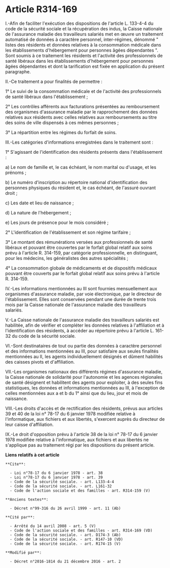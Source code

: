 # Article R314-169

I.-Afin de faciliter l'exécution des dispositions de l'article L. 133-4-4 du code de la sécurité sociale et la récupération
des indus, la Caisse nationale de l'assurance maladie des travailleurs salariés met en œuvre un traitement automatisé de
données à caractère personnel, inter-régimes, dénommé " listes des résidents et données relatives à la consommation médicale
dans les établissements d'hébergement pour personnes âgées dépendantes ". Sont soumis à ce traitement les résidents et
l'activité des professionnels de santé libéraux dans les établissements d'hébergement pour personnes âgées dépendantes et
dont la tarification est fixée en application du présent paragraphe. 

II.-Ce traitement a pour finalités de permettre : 

1° Le suivi de la consommation médicale et de l'activité des professionnels de santé libéraux dans l'établissement ; 

2° Les contrôles afférents aux facturations présentées au remboursement des organismes d'assurance maladie par le
rapprochement des données relatives aux résidents avec celles relatives aux remboursements au titre des soins de ville
dispensés à ces mêmes personnes ; 

3° La répartition entre les régimes du forfait de soins. 

III.-Les catégories d'informations enregistrées dans le traitement sont : 

1° S'agissant de l'identification des résidents présents dans l'établissement : 

a) Le nom de famille et, le cas échéant, le nom marital ou d'usage, et les prénoms ; 

b) Le numéro d'inscription au répertoire national d'identification des personnes physiques du résident et, le cas échéant, de
l'assuré ouvrant droit ; 

c) Les date et lieu de naissance ; 

d) La nature de l'hébergement ; 

e) Les jours de présence pour le mois considéré ; 

2° L'identification de l'établissement et son régime tarifaire ; 

3° Le montant des rémunérations versées aux professionnels de santé libéraux et pouvant être couvertes par le forfait global
relatif aux soins prévu à l'article R. 314-159, par catégorie professionnelle, en distinguant, pour les médecins, les
généralistes des autres spécialités ; 

4° La consommation globale de médicaments et de dispositifs médicaux pouvant être couverts par le forfait global relatif aux
soins prévu à l'article R. 314-159. 

IV.-Les informations mentionnées au III sont fournies mensuellement aux organismes d'assurance maladie, par voie
électronique, par le directeur de l'établissement. Elles sont conservées pendant une durée de trente trois mois par la Caisse
nationale de l'assurance maladie des travailleurs salariés. 

V.-La Caisse nationale de l'assurance maladie des travailleurs salariés est habilitée, afin de vérifier et compléter les
données relatives à l'affiliation et à l'identification des résidents, à accéder au répertoire prévu à l'article L. 161-32 du
code de la sécurité sociale. 

VI.-Sont destinataires de tout ou partie des données à caractère personnel et des informations mentionnées au III, pour
satisfaire aux seules finalités mentionnées au II, les agents individuellement désignés et dûment habilités des caisses
pivots et d'affiliation. 

VII.-Les organismes nationaux des différents régimes d'assurance maladie, la Caisse nationale de solidarité pour l'autonomie
et les agences régionales de santé désignent et habilitent des agents pour exploiter, à des seules fins statistiques, les
données et informations mentionnées au III, à l'exception de celles mentionnées aux a et b du 1° ainsi que du lieu, jour et
mois de naissance. 

VIII.-Les droits d'accès et de rectification des résidents, prévus aux articles 39 et 40 de la loi n° 78-17 du 6 janvier 1978
modifiée relative à l'informatique, aux fichiers et aux libertés, s'exercent auprès du directeur de leur caisse
d'affiliation. 

IX.-Le droit d'opposition prévu à l'article 38 de la loi n° 78-17 du 6 janvier 1978 modifiée relative à l'informatique, aux
fichiers et aux libertés ne s'applique pas au traitement régi par les dispositions du présent article.

**Liens relatifs à cet article**

	**Cite**:

	  - Loi n°78-17 du 6 janvier 1978 - art. 38
	  - Loi n°78-17 du 6 janvier 1978 - art. 39
	  - Code de la sécurité sociale. - art. L133-4-4
	  - Code de la sécurité sociale. - art. L161-32
	  - Code de l'action sociale et des familles - art. R314-159 (V)

	**Anciens textes**:

	  - Décret n°99-316 du 26 avril 1999 - art. 11 (Ab)

	**Cité par**:

	  - Arrêté du 14 avril 2008 - art. 5 (V)
	  - Code de l'action sociale et des familles - art. R314-169 (VD)
	  - Code de la sécurité sociale. - art. D174-3 (Ab)
	  - Code de la sécurité sociale. - art. R147-10 (VD)
	  - Code de la sécurité sociale. - art. R174-15 (V)

	**Modifié par**:

	  - Décret n°2016-1814 du 21 décembre 2016 - art. 2
